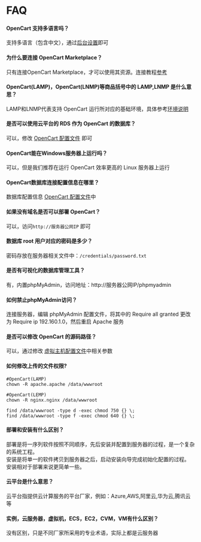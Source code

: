 # FAQ

#### OpenCart 支持多语言吗？

支持多语言（包含中文），通过[后台设置](/zh/solution-more.html#prestashop-语言包)即可

#### 为什么要连接 OpenCart Marketplace？

只有连接OpenCart Marketplace，才可以使用其资源。连接教程[参考](/zh/stack-installation.html#连接-prestashop-marketplace)

#### OpenCart(LAMP)，OpenCart(LNMP)等商品括号中的 LAMP,LNMP 是什么意思？

LAMP和LNMP代表支持 OpenCart 运行所对应的基础环境，具体参考[环境说明](/zh/admin-runtime.html)

#### 是否可以使用云平台的 RDS 作为 OpenCart 的数据库？

可以，修改 [OpenCart 配置文件](/zh/stack-components.html#prestashop) 即可

#### OpenCart能在Windows服务器上运行吗？

可以，但是我们推荐在运行 OpenCart 效率更高的 Linux 服务器上运行

#### OpenCart数据库连接配置信息在哪里？

数据库配置信息 [OpenCart 配置文件](/zh/stack-components.html#prestashop)中

#### 如果没有域名是否可以部署 OpenCart？

可以，访问`http://服务器公网IP` 即可

#### 数据库 root 用户对应的密码是多少？

密码存放在服务器相关文件中：`/credentials/password.txt`

#### 是否有可视化的数据库管理工具？

有，内置phpMyAdmin，访问地址：http://服务器公网IP/phpmyadmin

#### 如何禁止phpMyAdmin访问？

连接服务器，编辑 phpMyAdmin 配置文件，将其中的 Require all granted 更改为 Require ip 192.160.1.0，然后重启 Apache 服务

#### 是否可以修改 OpenCart 的源码路径？

可以，通过修改 [虚拟主机配置文件](/zh/stack-components.md#prestashop)中相关参数

#### 如何修改上传的文件权限?

```shell
#OpenCart(LAMP)
chown -R apache.apache /data/wwwroot

#OpenCart(LEMP)
chown -R nginx.nginx /data/wwwroot

find /data/wwwroot -type d -exec chmod 750 {} \;
find /data/wwwroot -type f -exec chmod 640 {} \;
```
#### 部署和安装有什么区别？

部署是将一序列软件按照不同顺序，先后安装并配置到服务器的过程，是一个复杂的系统工程。  
安装是将单一的软件拷贝到服务器之后，启动安装向导完成初始化配置的过程。  
安装相对于部署来说更简单一些。 

#### 云平台是什么意思？

云平台指提供云计算服务的平台厂家，例如：Azure,AWS,阿里云,华为云,腾讯云等

#### 实例，云服务器，虚拟机，ECS，EC2，CVM，VM有什么区别？

没有区别，只是不同厂家所采用的专业术语，实际上都是云服务器